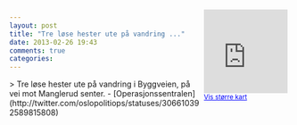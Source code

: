 ```yaml
---
layout: post
title: "Tre løse hester ute på vandring ..."
date: 2013-02-26 19:43
comments: true
categories: 
---
```

<div style="float:right; margin:5px; position:relative;top:-130px;"><iframe width="150" height="150" frameborder="0" scrolling="no" marginheight="0" marginwidth="0" src="http://maps.google.com/maps?q=Byggveien,+Oslo&hl=no&t=m&z=14&output=embed&iwloc=&"></iframe><br/><small><a href="http://maps.google.com/maps?q=Byggveien,+Oslo&hl=no&t=m&z=14&source=embed&iwloc=A" style="color:#0000FF;text-align:left" target="_new">Vis st&oslash;rre kart</a></small></div>
> Tre løse hester ute på vandring i Byggveien, på vei mot Manglerud senter.
- [Operasjonssentralen](http://twitter.com/oslopolitiops/statuses/306610392589815808)
